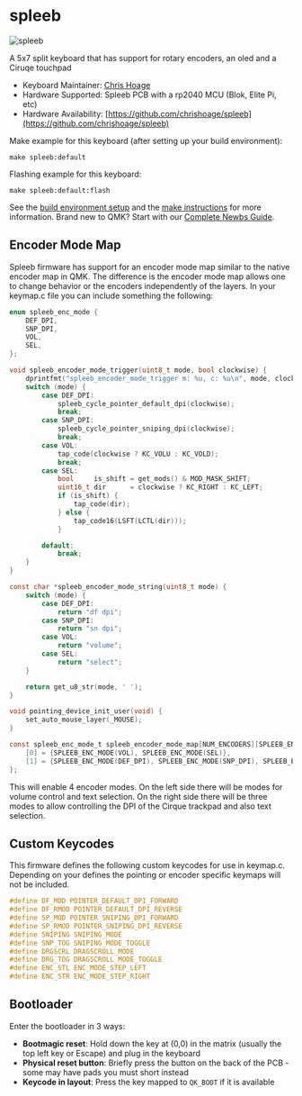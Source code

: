 # spleeb

![spleeb](https://i.imgur.com/2rmZa6Mh.jpg)

A 5x7 split keyboard that has support for rotary encoders, an oled and a Ciruqe touchpad

* Keyboard Maintainer: [Chris Hoage](https://github.com/chrishoage)
* Hardware Supported: Spleeb PCB with a rp2040 MCU (Blok, Elite Pi, etc)
* Hardware Availability: [https://github.com/chrishoage/spleeb](https://github.com/chrishoage/spleeb)

Make example for this keyboard (after setting up your build environment):

    make spleeb:default

Flashing example for this keyboard:

    make spleeb:default:flash

See the [build environment setup](https://docs.qmk.fm/#/getting_started_build_tools) and the [make instructions](https://docs.qmk.fm/#/getting_started_make_guide) for more information. Brand new to QMK? Start with our [Complete Newbs Guide](https://docs.qmk.fm/#/newbs).

## Encoder Mode Map

Spleeb firmware has support for an encoder mode map similar to the native encoder map in QMK. The difference is the encoder mode map allows one to change behavior or the encoders independently of the layers. In your keymap.c file you can include something the following:

```c
enum spleeb_enc_mode {
    DEF_DPI,
    SNP_DPI,
    VOL,
    SEL,
};

void spleeb_encoder_mode_trigger(uint8_t mode, bool clockwise) {
    dprintfmt("spleeb_encoder_mode_trigger m: %u, c: %u\n", mode, clockwise);
    switch (mode) {
        case DEF_DPI:
            spleeb_cycle_pointer_default_dpi(clockwise);
            break;
        case SNP_DPI:
            spleeb_cycle_pointer_sniping_dpi(clockwise);
            break;
        case VOL:
            tap_code(clockwise ? KC_VOLU : KC_VOLD);
            break;
        case SEL:
            bool     is_shift = get_mods() & MOD_MASK_SHIFT;
            uint16_t dir      = clockwise ? KC_RIGHT : KC_LEFT;
            if (is_shift) {
                tap_code(dir);
            } else {
                tap_code16(LSFT(LCTL(dir)));
            }

        default:
            break;
    }
}

const char *spleeb_encoder_mode_string(uint8_t mode) {
    switch (mode) {
        case DEF_DPI:
            return "df dpi";
        case SNP_DPI:
            return "sn dpi";
        case VOL:
            return "volume";
        case SEL:
            return "select";
    }

    return get_u8_str(mode, ' ');
}

void pointing_device_init_user(void) {
    set_auto_mouse_layer(_MOUSE);
}

const spleeb_enc_mode_t spleeb_encoder_mode_map[NUM_ENCODERS][SPLEEB_ENCODER_MODE_COUNT] = {
    [0] = {SPLEEB_ENC_MODE(VOL), SPLEEB_ENC_MODE(SEL)},
    [1] = {SPLEEB_ENC_MODE(DEF_DPI), SPLEEB_ENC_MODE(SNP_DPI), SPLEEB_ENC_MODE(SEL)},
};
```

This will enable 4 encoder modes. On the left side there will be modes for volume control and text selection. On the right side there will be three modes to allow controlling the DPI of the Cirque trackpad and also text selection. 

## Custom Keycodes 

This firmware defines the following custom keycodes for use in keymap.c. Depending on your defines the pointing or encoder specific keymaps will not be included.

```c
#define DF_MOD POINTER_DEFAULT_DPI_FORWARD
#define DF_RMOD POINTER_DEFAULT_DPI_REVERSE
#define SP_MOD POINTER_SNIPING_DPI_FORWARD
#define SP_RMOD POINTER_SNIPING_DPI_REVERSE
#define SNIPING SNIPING_MODE
#define SNP_TOG SNIPING_MODE_TOGGLE
#define DRGSCRL DRAGSCROLL_MODE
#define DRG_TOG DRAGSCROLL_MODE_TOGGLE
#define ENC_STL ENC_MODE_STEP_LEFT
#define ENC_STR ENC_MODE_STEP_RIGHT
```

## Bootloader

Enter the bootloader in 3 ways:

* **Bootmagic reset**: Hold down the key at (0,0) in the matrix (usually the top left key or Escape) and plug in the keyboard
* **Physical reset button**: Briefly press the button on the back of the PCB - some may have pads you must short instead
* **Keycode in layout**: Press the key mapped to `QK_BOOT` if it is available

